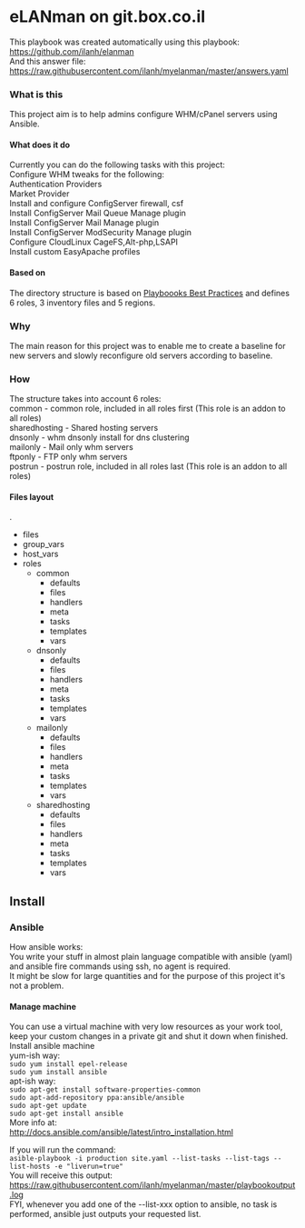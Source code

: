 # eLANman on git.box.co.il
This playbook was created automatically using this playbook:  
https://github.com/ilanh/elanman  
And this answer file:  
https://raw.githubusercontent.com/ilanh/myelanman/master/answers.yaml  

### What is this
This project aim is to help admins configure WHM/cPanel servers using Ansible.

#### What does it do
Currently you can do the following tasks with this project:  
Configure WHM tweaks for the following:  
 Authentication Providers  
 Market Provider  
Install and configure ConfigServer firewall, csf  
Install ConfigServer Mail Queue Manage plugin  
Install ConfigServer Mail Manage plugin  
Install ConfigServer ModSecurity Manage plugin  
Configure CloudLinux CageFS,Alt-php,LSAPI  
Install custom EasyApache profiles  
  
#### Based on
The directory structure is based on [Playboooks Best Practices](http://docs.ansible.com/ansible/playbooks_best_practices.html) and defines 6 roles, 3 inventory files and 5 regions.


### Why
The main reason for this project was to enable me to create a baseline for new servers and slowly reconfigure old servers according to baseline.

### How
The structure takes into account 6 roles:  
  common - common role, included in all roles first (This role is an addon to all roles)  
  sharedhosting - Shared hosting servers   
  dnsonly - whm dnsonly install for dns clustering   
  mailonly - Mail only whm servers   
  ftponly - FTP only whm servers   
  postrun - postrun role, included in all roles last (This role is an addon to all roles)  

#### Files layout
.   
* files
* group_vars
* host_vars
* roles
    * common
        * defaults
        * files
        * handlers
        * meta
        * tasks
        * templates
        * vars
    * dnsonly
        * defaults
        * files
        * handlers
        * meta
        * tasks
        * templates
        * vars
    * mailonly
        * defaults
        * files
        * handlers
        * meta
        * tasks
        * templates
        * vars
    * sharedhosting
        * defaults
        * files
        * handlers
        * meta
        * tasks
        * templates
        * vars


## Install

### Ansible
How ansible works:  
You write your stuff in almost plain language compatible with ansible (yaml) and ansible fire commands using ssh, no agent is required.  
It might be slow for large quantities and for the purpose of this project it's not a problem.  

#### Manage machine
You can use a virtual machine with very low resources as your work tool, keep your custom changes in a private git and shut it down when finished.  
Install ansible machine  
yum-ish way:  
`sudo yum install epel-release`  
`sudo yum install ansible`  
apt-ish way:  
`sudo apt-get install software-properties-common`  
`sudo apt-add-repository ppa:ansible/ansible`  
`sudo apt-get update`  
`sudo apt-get install ansible`  
More info at:  
http://docs.ansible.com/ansible/latest/intro_installation.html  


If you will run the command:  
`asible-playbook -i production site.yaml --list-tasks --list-tags --list-hosts -e "liverun=true"`  
You will receive this output:  
https://raw.githubusercontent.com/ilanh/myelanman/master/playbookoutput.log  
FYI, whenever you add one of the --list-xxx option to ansible, no task is performed, ansible just outputs your requested list.  
